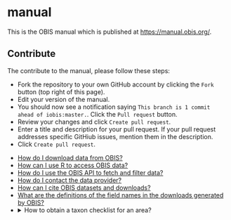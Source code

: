 # manual

This is the OBIS manual which is published at https://manual.obis.org/.

## Contribute

The contribute to the manual, please follow these steps:

- Fork the repository to your own GitHub account by clicking the `Fork` button (top right of this page).
- Edit your version of the manual.
- You should now see a notification saying `This branch is 1 commit ahead of iobis:master.`. Click the `Pull request` button.
- Review your changes and click `Create pull request`.
- Enter a title and description for your pull request. If your pull request addresses specific GitHiub issues, mention them in the description.
- Click `Create pull request`.

<ul>
  <li><a href="access.html#obis-homepage-and-dataset-pages">How do I download data from OBIS?</a></li>
  <li><a href="access.html#r-package">How can I use R to access OBIS data?</a></li>
  <li><a href="access.html#api">How do I use the OBIS API to fetch and filter data?</a></li>
  <li><a href="access.html#api">How do I contact the data provider?</a></li>
  <li><a href="citing.html">How can I cite OBIS datasets and downloads?</a></li>
  <li><a href="access.html#interpreting-downloaded-files-from-obis">What are the definitions of the field names in the downloads generated by OBIS?</a></li>
  <li>
    <details>
    <summary>How to obtain a taxon checklist for an area?</summary>
    <br>
    
  There are a few possible ways to obtain a taxon checklist for a given area. We will obtain a checklist of species in the Albain EEZ as an example. To do this we will create a bounding box around our area of interest, and then apply filters to simplify the geometry.
    ```r
    library(mregions)
    library(dplyr)
    library(robis)
    library(sf)
    #obtain Albanian EEZ as sf
    geom <- mr_shp(key = "MarineRegions:eez", filter = "Albanian Exclusive Economic Zone", maxFeatures = NULL)
    #get WKT for the bounding box
    wkt <- st_as_text(st_as_sfc(st_bbox(geom)), digits = 6)
    #fetch occurrences for bounding box
    occ <- occurrence(geometry = wkt) %>%
      st_as_sf(coords = c("decimalLongitude", "decimalLatitude"), crs = 4326)
    #filter using geometry
    occ_filtered <- occ %>%
      filter(st_intersects(geometry, geom, sparse = FALSE)) %>%
      as_tibble() %>%
      select(-geometry)
    #get taxa
    alb_taxa <- occ_filtered %>%
      group_by(phylum, class, order, family, genus, species, scientificName) %>%
      summarize(records = n())
    ```
    </details>
  </li>
</ul>
